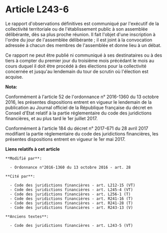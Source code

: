 # Article L243-6

Le rapport d'observations définitives est communiqué par l'exécutif de la collectivité territoriale ou de l'établissement
public à son assemblée délibérante, dès sa plus proche réunion. Il fait l'objet d'une inscription à l'ordre du jour de
l'assemblée délibérante ; il est joint à la convocation adressée à chacun des membres de l'assemblée et donne lieu à un
débat.  

Ce rapport ne peut être publié ni communiqué à ses destinataires ou à des tiers à compter du premier jour du troisième mois
précédant le mois au cours duquel il doit être procédé à des élections pour la collectivité concernée et jusqu'au lendemain
du tour de scrutin où l'élection est acquise.

**Nota:**

Conformément à l'article 52 de l'ordonnance n° 2016-1360 du 13 octobre 2016, les présentes dispositions entrent en vigueur le
lendemain de la publication au Journal officiel de la République française du décret en Conseil d'Etat relatif à la partie
réglementaire du code des juridictions financières, et au plus tard le 1er juillet 2017.

Conformément à l'article 184 du décret n° 2017-671 du 28 avril 2017 modifiant la partie réglementaire du code des
juridictions financières, les présentes dispositions entrent en vigueur le 1er mai 2017.

**Liens relatifs à cet article**

	**Modifié par**:

	  - Ordonnance n°2016-1360 du 13 octobre 2016 - art. 28

	**Cité par**:

	  - Code des juridictions financières - art. L212-15 (VT)
	  - Code des juridictions financières - art. L245-4 (VT)
	  - Code des juridictions financières - art. L256-1 (T)
	  - Code des juridictions financières - art. R241-16 (T)
	  - Code des juridictions financières - art. R241-28 (T)
	  - Code des juridictions financières - art. R243-13 (V)

	**Anciens textes**:

	  - Code des juridictions financières - art. L243-5 (VT)
